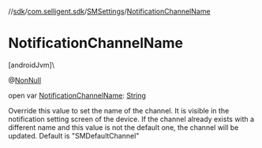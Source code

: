 //[sdk](../../../index.md)/[com.selligent.sdk](../index.md)/[SMSettings](index.md)/[NotificationChannelName](-notification-channel-name.md)

# NotificationChannelName

[androidJvm]\

@[NonNull](https://developer.android.com/reference/kotlin/androidx/annotation/NonNull.html)

open var [NotificationChannelName](-notification-channel-name.md): [String](https://developer.android.com/reference/kotlin/java/lang/String.html)

Override this value to set the name of the channel. It is visible in the notification setting screen of the device. If the channel already exists with a different name and this value is not the default one, the channel will be updated. Default is &quot;SMDefaultChannel&quot;

